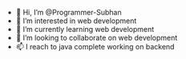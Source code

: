- 👋 Hi, I’m @Programmer-Subhan
- 👀 I’m interested in web development
- 🌱 I’m currently learning web development
- 💞️ I’m looking to collaborate on web development
- 📫 I reach to java complete working on backend

<!---
Programmer-Subhan/Programmer-Subhan is a ✨ special ✨ repository because its `README.md` (this file) appears on your GitHub profile.
You can click the Preview link to take a look at your changes.
--->

